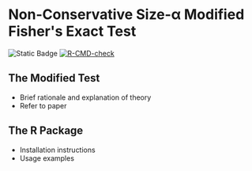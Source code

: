 # Non-Conservative Size-α Modified Fisher's Exact Test
<!-- badges: start -->
![Static Badge](https://img.shields.io/badge/status-work_in_progress-orange)
[![R-CMD-check](https://github.com/pvdmeulen/modified-fisher/actions/workflows/R-CMD-check.yaml/badge.svg)](https://github.com/pvdmeulen/modified-fisher/actions/workflows/R-CMD-check.yaml)
<!-- badges: end -->

## The Modified Test

- Brief rationale and explanation of theory
- Refer to paper

## The R Package

- Installation instructions
- Usage examples
